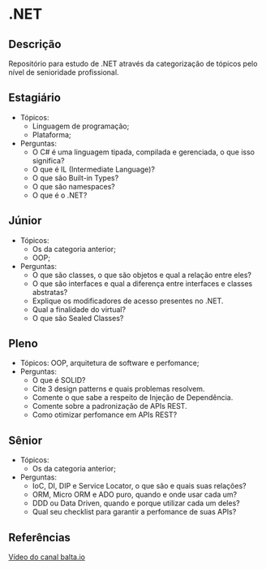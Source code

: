 # .NET

## Descrição
Repositório para estudo de .NET através da categorização de tópicos pelo nível de senioridade profissional.

## Estagiário
- Tópicos: 
  - Linguagem de programação;
  - Plataforma;
- Perguntas: 
  - O C# é uma linguagem tipada, compilada e gerenciada, o que isso significa?
  - O que é IL (Intermediate Language)?
  - O que são Built-in Types?
  - O que são namespaces?
  - O que é o .NET?

## Júnior
- Tópicos: 
  - Os da categoria anterior;
  - OOP;
- Perguntas:
  - O que são classes, o que são objetos e qual a relação entre eles?
  - O que são interfaces e qual a diferença entre interfaces e classes abstratas?
  - Explique os modificadores de acesso presentes no .NET.
  - Qual a finalidade do virtual?
  - O que são Sealed Classes?

## Pleno
- Tópicos: OOP, arquitetura de software e perfomance;
- Perguntas:
  - O que é SOLID?
  - Cite 3 design patterns e quais problemas resolvem.
  - Comente o que sabe a respeito de Injeção de Dependência.
  - Comente sobre a padronização de APIs REST.
  - Como otimizar perfomance em APIs REST?
  
## Sênior
- Tópicos: 
  - Os da categoria anterior;
- Perguntas: 
  - IoC, DI, DIP e Service Locator, o que são e quais suas relações?
  - ORM, Micro ORM e ADO puro, quando e onde usar cada um?
  - DDD ou Data Driven, quando e porque utilizar cada um deles?
  - Qual seu checklist para garantir a perfomance de suas APIs?

## Referências
[Vídeo do canal balta.io](https://www.youtube.com/watch?v=cmaVEOqBKKY)
